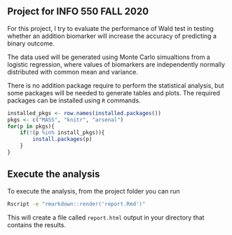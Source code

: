 ## Project for INFO 550 FALL 2020

For this project, I try to evaluate the performance of Wald test in testing whether an addition biomarker will increase the accuracy of predicting a binary outcome.

The data used will be generated using Monte Carlo simualtions from a logistic regression, where values of biomarkers are independently normally distributed with common mean and variance.

There is no addition package require to perform the statistical analysis, but some packages will be needed to generate tables and plots. The required packages can be installed using `R` commands.

``` r
installed_pkgs <- row.names(installed.packages())
pkgs <- c("MASS", "knitr", "arsenal")
for(p in pkgs){
	if(!(p %in% install_pkgs)){
		install.packages(p)
	}
}
```


## Execute the analysis

To execute the analysis, from the project folder you can run 

``` bash
Rscript -e "rmarkdown::render('report.Rmd')"
```

This will create a file called `report.html` output in your directory that contains the results.